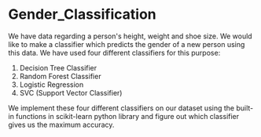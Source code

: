 # Gender_Classification
We have data regarding a person's height, weight and shoe size. We would like to make a classifier which predicts the gender of a new person using this data. We have used four different classifiers for this purpose:

1. Decision Tree Classifier
2. Random Forest Classifier
3. Logistic Regression
4. SVC (Support Vector Classifier)

We implement these four different classifiers on our dataset using the built-in functions in scikit-learn python library and figure out which classifier gives us the maximum accuracy.
